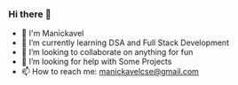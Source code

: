 ### Hi there 👋

 - 👋 I'm Manickavel 
 - 🌱 I’m currently learning DSA and Full Stack Development 
 - 👯 I’m looking to collaborate on anything for fun
 - 🤔 I’m looking for help with Some Projects
 - 📫 How to reach me: manickavelcse@gmail.com

